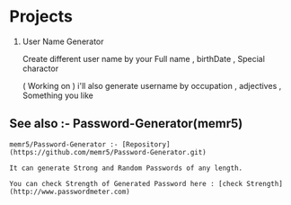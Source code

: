 # Projects

1) User Name Generator 
    
    Create different user name by your Full name , birthDate , Special charactor
    
    ( Working on ) i'll also generate username by occupation , adjectives , Something you like 
   
 ## See also :- Password-Generator(memr5)
    
    memr5/Password-Generator :- [Repository](https://github.com/memr5/Password-Generator.git)
    
    It can generate Strong and Random Passwords of any length.
    
    You can check Strength of Generated Password here : [check Strength](http://www.passwordmeter.com)     
                
